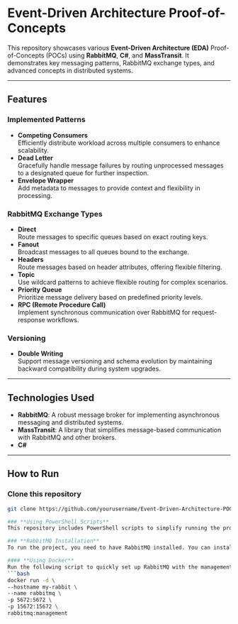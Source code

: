 # Event-Driven Architecture Proof-of-Concepts

This repository showcases various **Event-Driven Architecture (EDA)** Proof-of-Concepts (POCs) using **RabbitMQ**, **C#**, and **MassTransit**. It demonstrates key messaging patterns, RabbitMQ exchange types, and advanced concepts in distributed systems.

---

## Features

### **Implemented Patterns**
- **Competing Consumers**  
  Efficiently distribute workload across multiple consumers to enhance scalability.
- **Dead Letter**  
  Gracefully handle message failures by routing unprocessed messages to a designated queue for further inspection.
- **Envelope Wrapper**  
  Add metadata to messages to provide context and flexibility in processing.

### **RabbitMQ Exchange Types**
- **Direct**  
  Route messages to specific queues based on exact routing keys.
- **Fanout**  
  Broadcast messages to all queues bound to the exchange.
- **Headers**  
  Route messages based on header attributes, offering flexible filtering.
- **Topic**  
  Use wildcard patterns to achieve flexible routing for complex scenarios.
- **Priority Queue**  
  Prioritize message delivery based on predefined priority levels.
- **RPC (Remote Procedure Call)**  
  Implement synchronous communication over RabbitMQ for request-response workflows.

### **Versioning**
- **Double Writing**  
  Support message versioning and schema evolution by maintaining backward compatibility during system upgrades.

---

## Technologies Used
- **RabbitMQ**: A robust message broker for implementing asynchronous messaging and distributed systems.
- **MassTransit**: A library that simplifies message-based communication with RabbitMQ and other brokers.
- **C#**

---


## How to Run

### **Clone this repository**
   ```bash
   git clone https://github.com/yourusername/Event-Driven-Architecture-POCs.git

### **Using PowerShell Scripts**
This repository includes PowerShell scripts to simplify running the projects.  

### **RabbitMQ Installation**
To run the project, you need to have RabbitMQ installed. You can install RabbitMQ manually or use Docker for a faster setup.

#### **Using Docker**
Run the following script to quickly set up RabbitMQ with the management plugin:
```bash
docker run -d \
  --hostname my-rabbit \
  --name rabbitmq \
  -p 5672:5672 \
  -p 15672:15672 \
  rabbitmq:management